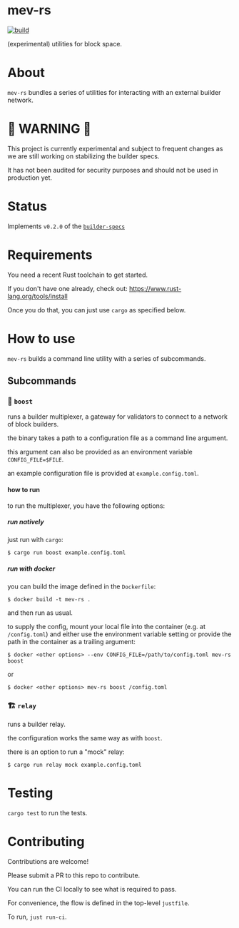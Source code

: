 # mev-rs

[![build](https://github.com/ralexstokes/mev-rs/actions/workflows/ci.yml/badge.svg?branch=main)](https://github.com/ralexstokes/mev-rs/actions/workflows/ci.yml)

(experimental) utilities for block space.

# About

`mev-rs` bundles a series of utilities for interacting with an external builder network.

# 🚧 WARNING 🚧

This project is currently experimental and subject to frequent changes as we are still working on stabilizing the builder specs.

It has not been audited for security purposes and should not be used in production yet.

# Status

Implements `v0.2.0` of the [`builder-specs`](https://github.com/ethereum/builder-specs)

# Requirements

You need a recent Rust toolchain to get started.

If you don't have one already, check out: https://www.rust-lang.org/tools/install

Once you do that, you can just use `cargo` as specified below.

# How to use

`mev-rs` builds a command line utility with a series of subcommands.

## Subcommands

### 🚀 `boost`

runs a builder multiplexer, a gateway for validators to connect to a network of block builders.

the binary takes a path to a configuration file as a command line argument.

this argument can also be provided as an environment variable `CONFIG_FILE=$FILE`.

an example configuration file is provided at `example.config.toml`.

#### how to run

to run the multiplexer, you have the following options:

##### run natively

just run with `cargo`:

`$ cargo run boost example.config.toml`

##### run with docker

you can build the image defined in the `Dockerfile`:

`$ docker build -t mev-rs .`

and then run as usual.

to supply the config, mount your local file into the container (e.g. at `/config.toml`) and either use the environment
variable setting or provide the path in the container as a trailing argument:

`$ docker <other options> --env CONFIG_FILE=/path/to/config.toml mev-rs boost`

or

`$ docker <other options> mev-rs boost /config.toml`

### 🏗 `relay`

runs a builder relay.

the configuration works the same way as with `boost`.

there is an option to run a "mock" relay:

`$ cargo run relay mock example.config.toml`

# Testing

`cargo test` to run the tests.

# Contributing

Contributions are welcome!

Please submit a PR to this repo to contribute.

You can run the CI locally to see what is required to pass.

For convenience, the flow is defined in the top-level `justfile`.

To run, `just run-ci`.
